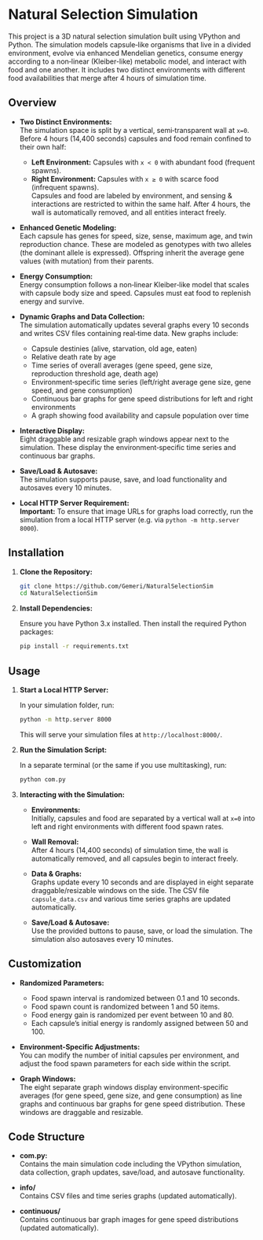 # Natural Selection Simulation

This project is a 3D natural selection simulation built using VPython and Python. The simulation models capsule‐like organisms that live in a divided environment, evolve via enhanced Mendelian genetics, consume energy according to a non‐linear (Kleiber-like) metabolic model, and interact with food and one another. It includes two distinct environments with different food availabilities that merge after 4 hours of simulation time.

## Overview

- **Two Distinct Environments:**  
  The simulation space is split by a vertical, semi‑transparent wall at `x=0`. Before 4 hours (14,400 seconds) capsules and food remain confined to their own half:
  - **Left Environment:** Capsules with `x < 0` with abundant food (frequent spawns).
  - **Right Environment:** Capsules with `x ≥ 0` with scarce food (infrequent spawns).  
  Capsules and food are labeled by environment, and sensing & interactions are restricted to within the same half. After 4 hours, the wall is automatically removed, and all entities interact freely.

- **Enhanced Genetic Modeling:**  
  Each capsule has genes for speed, size, sense, maximum age, and twin reproduction chance. These are modeled as genotypes with two alleles (the dominant allele is expressed). Offspring inherit the average gene values (with mutation) from their parents.

- **Energy Consumption:**  
  Energy consumption follows a non‑linear Kleiber‑like model that scales with capsule body size and speed. Capsules must eat food to replenish energy and survive.

- **Dynamic Graphs and Data Collection:**  
  The simulation automatically updates several graphs every 10 seconds and writes CSV files containing real‑time data. New graphs include:
  - Capsule destinies (alive, starvation, old age, eaten)
  - Relative death rate by age
  - Time series of overall averages (gene speed, gene size, reproduction threshold age, death age)
  - Environment‑specific time series (left/right average gene size, gene speed, and gene consumption)
  - Continuous bar graphs for gene speed distributions for left and right environments
  - A graph showing food availability and capsule population over time

- **Interactive Display:**  
  Eight draggable and resizable graph windows appear next to the simulation. These display the environment‑specific time series and continuous bar graphs.

- **Save/Load & Autosave:**  
  The simulation supports pause, save, and load functionality and autosaves every 10 minutes.

- **Local HTTP Server Requirement:**  
  **Important:** To ensure that image URLs for graphs load correctly, run the simulation from a local HTTP server (e.g. via `python -m http.server 8000`).

## Installation

1. **Clone the Repository:**

   ```bash
   git clone https://github.com/Gemeri/NaturalSelectionSim
   cd NaturalSelectionSim
   ```

2. **Install Dependencies:**

   Ensure you have Python 3.x installed. Then install the required Python packages:

   ```bash
   pip install -r requirements.txt
   ```

## Usage

1. **Start a Local HTTP Server:**

   In your simulation folder, run:

   ```bash
   python -m http.server 8000
   ```

   This will serve your simulation files at `http://localhost:8000/`.

2. **Run the Simulation Script:**

   In a separate terminal (or the same if you use multitasking), run:

   ```bash
   python com.py
   ```

3. **Interacting with the Simulation:**

   - **Environments:**  
     Initially, capsules and food are separated by a vertical wall at `x=0` into left and right environments with different food spawn rates.
     
   - **Wall Removal:**  
     After 4 hours (14,400 seconds) of simulation time, the wall is automatically removed, and all capsules begin to interact freely.
     
   - **Data & Graphs:**  
     Graphs update every 10 seconds and are displayed in eight separate draggable/resizable windows on the side. The CSV file `capsule_data.csv` and various time series graphs are updated automatically.
     
   - **Save/Load & Autosave:**  
     Use the provided buttons to pause, save, or load the simulation. The simulation also autosaves every 10 minutes.

## Customization

- **Randomized Parameters:**  
  - Food spawn interval is randomized between 0.1 and 10 seconds.
  - Food spawn count is randomized between 1 and 50 items.
  - Food energy gain is randomized per event between 10 and 80.
  - Each capsule’s initial energy is randomly assigned between 50 and 100.

- **Environment-Specific Adjustments:**  
  You can modify the number of initial capsules per environment, and adjust the food spawn parameters for each side within the script.

- **Graph Windows:**  
  The eight separate graph windows display environment-specific averages (for gene speed, gene size, and gene consumption) as line graphs and continuous bar graphs for gene speed distribution. These windows are draggable and resizable.

## Code Structure

- **com.py:**  
  Contains the main simulation code including the VPython simulation, data collection, graph updates, save/load, and autosave functionality.

- **info/**  
  Contains CSV files and time series graphs (updated automatically).

- **continuous/**  
  Contains continuous bar graph images for gene speed distributions (updated automatically).

